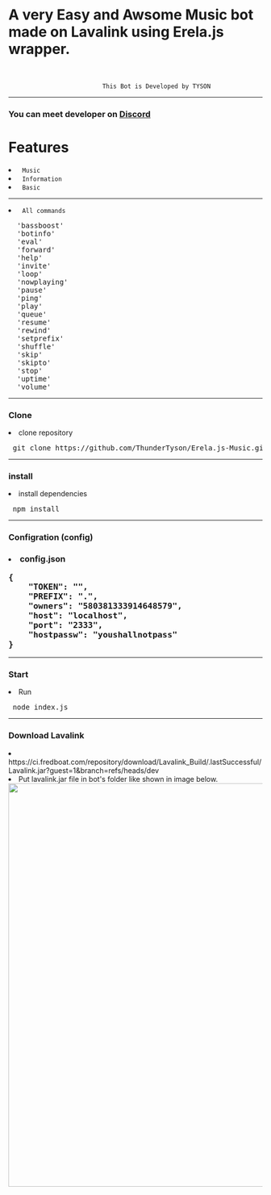 # <h1> A very Easy and Awsome Music bot made on Lavalink using Erela.js wrapper.  </h1> <br>
`                           This Bot is Developed by TYSON                              `
<hr>
<h3> <b> You can meet developer on <a href="https://discord.gg/vEsP8vz2DR"> Discord </a> </b> </h3>

<h1> Features </h1> 
<li> <code> Music </code> </li>
<li> <code> Information </code> </li>
<li> <code> Basic </code> </li>
<hr> 
<li> <code> All commands </code> </li>
<pre>
  'bassboost'
  'botinfo'
  'eval'
  'forward'
  'help'
  'invite'
  'loop'
  'nowplaying'
  'pause'
  'ping'
  'play'
  'queue'
  'resume'
  'rewind'
  'setprefix'
  'shuffle'
  'skip'
  'skipto'
  'stop'
  'uptime'
  'volume'</pre> 


<hr> 
<h3> Clone </h3> 
<li> clone repository </li>
<pre> git clone https://github.com/ThunderTyson/Erela.js-Music.git </pre>
<hr>
<h3> install</h3>
<li> install dependencies </li>
<pre> npm install </pre> 

<hr> 
<h3> Configration (config)  <h3>
<li> config.json </li> 
<pre>{ 
    "TOKEN": "",
    "PREFIX": ".",
    "owners": "580381333914648579",
    "host": "localhost",
    "port": "2333",
    "hostpassw": "youshallnotpass"
}</pre>
 <hr>
 <h3> Start </h3>
 <li> Run </li>
 <pre> node index.js </pre> 

<hr>
 <h3> Download Lavalink </h3>
 <li> https://ci.fredboat.com/repository/download/Lavalink_Build/.lastSuccessful/Lavalink.jar?guest=1&branch=refs/heads/dev </li> 
<li> Put lavalink.jar file in bot's folder like shown in image below.</li> 
 <img src="https://media.discordapp.net/attachments/860849679411314708/867695269101174824/Captur.PNG" style="width:800px;height:800px;">
